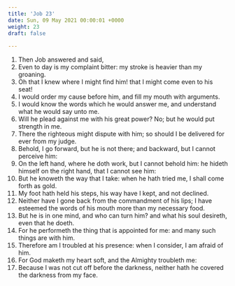 ```yaml
---
title: 'Job 23'
date: Sun, 09 May 2021 00:00:01 +0000
weight: 23
draft: false
  
---
```


1. Then Job answered and said,
2. Even to day is my complaint bitter: my stroke is heavier than my groaning.
3. Oh that I knew where I might find him! that I might come even to his seat!
4. I would order my cause before him, and fill my mouth with arguments.
5. I would know the words which he would answer me, and understand what he would say unto me.
6. Will he plead against me with his great power? No; but he would put strength in me.
7. There the righteous might dispute with him; so should I be delivered for ever from my judge.
8. Behold, I go forward, but he is not there; and backward, but I cannot perceive him:
9. On the left hand, where he doth work, but I cannot behold him: he hideth himself on the right hand, that I cannot see him:
10. But he knoweth the way that I take: when he hath tried me, I shall come forth as gold.
11. My foot hath held his steps, his way have I kept, and not declined.
12. Neither have I gone back from the commandment of his lips; I have esteemed the words of his mouth more than my necessary food.
13. But he is in one mind, and who can turn him? and what his soul desireth, even that he doeth.
14. For he performeth the thing that is appointed for me: and many such things are with him.
15. Therefore am I troubled at his presence: when I consider, I am afraid of him.
16. For God maketh my heart soft, and the Almighty troubleth me:
17. Because I was not cut off before the darkness, neither hath he covered the darkness from my face.
